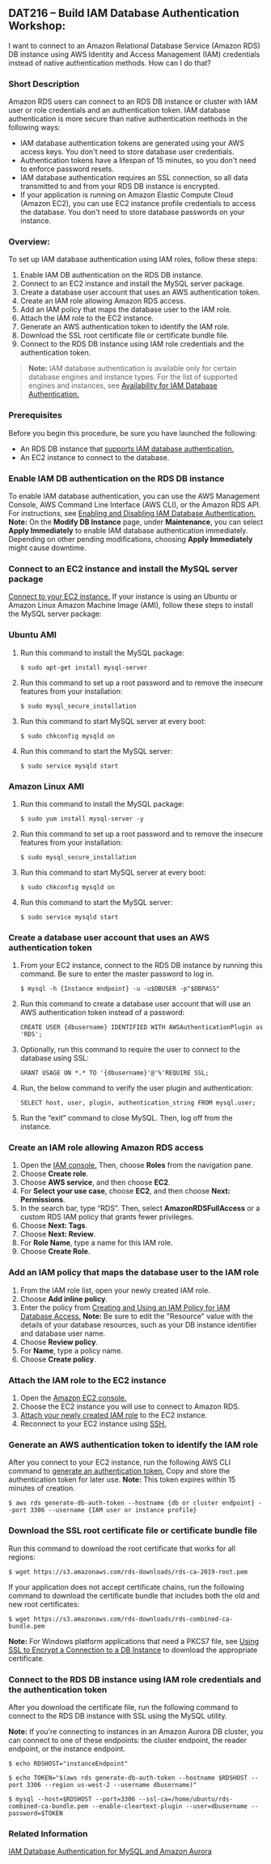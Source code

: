 ## DAT216 – Build IAM Database Authentication Workshop: 

I want to connect to an Amazon Relational Database Service (Amazon RDS) DB instance using AWS Identity and Access Management (IAM) credentials instead of native authentication methods. How can I do that?

### Short Description
Amazon RDS users can connect to an RDS DB instance or cluster with IAM user or role credentials and an authentication token. IAM database authentication is more secure than native authentication methods in the following ways:

  * IAM database authentication tokens are generated using your AWS access keys. You don't need to store database user credentials.
  * Authentication tokens have a lifespan of 15 minutes, so you don't need to enforce password resets.
  * IAM database authentication requires an SSL connection, so all data transmitted to and from your RDS DB instance is encrypted.
  * If your application is running on Amazon Elastic Compute Cloud (Amazon EC2), you can use EC2 instance profile credentials to access the database. You don't need to store database passwords on your instance.

### Overview: 
To set up IAM database authentication using IAM roles, follow these steps:
1.	Enable IAM DB authentication on the RDS DB instance.
2.	Connect to an EC2 instance and install the MySQL server package.
3.	Create a database user account that uses an AWS authentication token.
4.	Create an IAM role allowing Amazon RDS access.
5.	Add an IAM policy that maps the database user to the IAM role.
6.	Attach the IAM role to the EC2 instance.
7.	Generate an AWS authentication token to identify the IAM role.
8.	Download the SSL root certificate file or certificate bundle file.
9.	Connect to the RDS DB instance using IAM role credentials and the authentication token.

>**Note:** IAM database authentication is available only for certain database engines and instance types. For the list of supported engines and instances, see [Availability for IAM Database Authentication.](https://docs.aws.amazon.com/AmazonRDS>>>/latest/UserGuide/UsingWithRDS.IAMDBAuth.html#UsingWithRDS.IAMDBAuth.Availability)

### Prerequisites  
Before you begin this procedure, be sure you have launched the following:

  * An RDS DB instance that [supports IAM database authentication.](https://docs.aws.amazon.com/AmazonRDS/latest/UserGuide/UsingWithRDS.IAMDBAuth.html#UsingWithRDS.IAMDBAuth.Availability)
  * An EC2 instance to connect to the database.

### Enable IAM DB authentication on the RDS DB instance
To enable IAM database authentication, you can use the AWS Management Console, AWS Command Line Interface (AWS CLI), or the Amazon RDS API.
For instructions, see [Enabling and Disabling IAM Database Authentication.](https://docs.aws.amazon.com/AmazonRDS/latest/UserGuide/UsingWithRDS.IAMDBAuth.Enabling.html)
**Note:** On the **Modify DB Instance** page, under **Maintenance**, you can select **Apply Immediately** to enable IAM database authentication immediately. Depending on other pending modifications, choosing **Apply Immediately** might cause downtime.

### Connect to an EC2 instance and install the MySQL server package
[Connect to your EC2 instance.](https://docs.aws.amazon.com/AWSEC2/latest/UserGuide/AccessingInstancesLinux.html) If your instance is using an Ubuntu or Amazon Linux Amazon Machine Image (AMI), follow these steps to install the MySQL server package:

### Ubuntu AMI
1. Run this command to install the MySQL package:

   `$ sudo apt-get install mysql-server`

2. Run this command to set up a root password and to remove the insecure features from your installation:

   `$ sudo mysql_secure_installation`

3. Run this command to start MySQL server at every boot:

   `$ sudo chkconfig mysqld on`

4. Run this command to start the MySQL server:

   `$ sudo service mysqld start`

### Amazon Linux AMI
1. Run this command to install the MySQL package:

   `$ sudo yum install mysql-server -y`

2. Run this command to set up a root password and to remove the insecure features from your installation:

   `$ sudo mysql_secure_installation`

3. Run this command to start MySQL server at every boot:

   `$ sudo chkconfig mysqld on`

4. Run this command to start the MySQL server:

   `$ sudo service mysqld start`

### Create a database user account that uses an AWS authentication token
1. From your EC2 instance, connect to the RDS DB instance by running this command. Be sure to enter the master password to log in.

   `$ mysql -h {Instance endpoint} -u -u$DBUSER -p"$DBPASS"`

2. Run this command to create a database user account that will use an AWS authentication token instead of a password:

   `CREATE USER {dbusername} IDENTIFIED WITH AWSAuthenticationPlugin as 'RDS';`  

3. Optionally, run this command to require the user to connect to the database using SSL:

   `GRANT USAGE ON *.* TO '{dbusername}'@'%'REQUIRE SSL;`  

4. Run, the below command to verify the user plugin and authentication: 

   `SELECT host, user, plugin, authentication_string FROM mysql.user;`  

5.  Run the “exit” command to close MySQL. Then, log off from the instance.

### Create an IAM role allowing Amazon RDS access
1.	Open the [IAM console.](https://console.aws.amazon.com/iam/) Then, choose **Roles** from the navigation pane. 
2.	Choose **Create role**.
3.	Choose **AWS service**, and then choose **EC2**.
4.	For **Select your use case**, choose **EC2**, and then choose **Next: Permissions**.
5.	In the search bar, type “RDS”. Then, select **AmazonRDSFullAccess** or a custom RDS IAM policy that grants fewer privileges.
6.	Choose **Next: Tags**. 
7.	Choose **Next: Review**.
8.	For **Role Name**, type a name for this IAM role.
9.	Choose **Create Role**.

### Add an IAM policy that maps the database user to the IAM role
1.	From the IAM role list, open your newly created IAM role.
2.	Choose **Add inline policy**.
3.	Enter the policy from [Creating and Using an IAM Policy for IAM Database Access.](http://docs.aws.amazon.com/AmazonRDS/latest/UserGuide/UsingWithRDS.IAMDBAuth.IAMPolicy.html) 
**Note:** Be sure to edit the "Resource" value with the details of your database resources, such as your DB instance identifier and database user name.
4.	Choose **Review policy**.
5.	For **Name**, type a policy name.
6.	Choose **Create policy**.

### Attach the IAM role to the EC2 instance
1.	Open the [Amazon EC2 console.](https://console.aws.amazon.com/ec2/)
2.	Choose the EC2 instance you will use to connect to Amazon RDS.
3.	[Attach your newly created IAM role](http://docs.aws.amazon.com/AWSEC2/latest/UserGuide/iam-roles-for-amazon-ec2.html#attach-iam-role) to the EC2 instance.
4.	Reconnect to your EC2 instance using [SSH.](https://docs.aws.amazon.com/AWSEC2/latest/UserGuide/AccessingInstancesLinux.html)

### Generate an AWS authentication token to identify the IAM role
After you connect to your EC2 instance, run the following AWS CLI command to [generate an authentication token.](http://docs.aws.amazon.com/AmazonRDS/latest/UserGuide/UsingWithRDS.IAMDBAuth.Connecting.AWSCLI.html#UsingWithRDS.IAMDBAuth.Connecting.AWSCLI.AuthToken) Copy and store the authentication token for later use.
**Note:** This token expires within 15 minutes of creation.

   `$ aws rds generate-db-auth-token --hostname {db or cluster endpoint} --port 3306 --username {IAM user or instance profile}`

### Download the SSL root certificate file or certificate bundle file
Run this command to download the root certificate that works for all regions:

   `$ wget https://s3.amazonaws.com/rds-downloads/rds-ca-2019-root.pem`

If your application does not accept certificate chains, run the following command to download the certificate bundle that includes both the old and new root certificates:

   `$ wget https://s3.amazonaws.com/rds-downloads/rds-combined-ca-bundle.pem`

**Note:** For Windows platform applications that need a PKCS7 file, see [Using SSL to Encrypt a Connection to a DB Instance](http://docs.aws.amazon.com/AmazonRDS/latest/UserGuide/UsingWithRDS.SSL.html) to download the appropriate certificate.

### Connect to the RDS DB instance using IAM role credentials and the authentication token
After you download the certificate file, run the following command to connect to the RDS DB instance with SSL using the MySQL utility.

**Note:** If you're connecting to instances in an Amazon Aurora DB cluster, you can connect to one of these endpoints: the cluster endpoint, the reader endpoint, or the instance endpoint.
   
   `$ echo RDSHOST="instanceEndpoint"`
   
   `$ echo TOKEN="$(aws rds generate-db-auth-token --hostname $RDSHOST --port 3306 --region us-west-2 --username dbusername)"`
   
   `$ mysql --host=$RDSHOST --port=3306 --ssl-ca=/home/ubuntu/rds-combined-ca-bundle.pem --enable-cleartext-plugin --user=dbusername --password=$TOKEN`

### Related Information
[IAM Database Authentication for MySQL and Amazon Aurora](http://docs.aws.amazon.com/AmazonRDS/latest/UserGuide/UsingWithRDS.IAMDBAuth.html)



